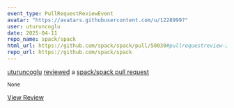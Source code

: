 ```yaml
---
event_type: PullRequestReviewEvent
avatar: "https://avatars.githubusercontent.com/u/1228999?"
user: uturuncoglu
date: 2025-04-11
repo_name: spack/spack
html_url: https://github.com/spack/spack/pull/50030#pullrequestreview-2761707134
repo_url: https://github.com/spack/spack
---
```


<a href='https://github.com/uturuncoglu' target='_blank'>uturuncoglu</a> <a href='https://github.com/spack/spack/pull/50030#pullrequestreview-2761707134' target='_blank'>reviewed</a> a <a href='https://github.com/spack/spack/pull/50030' target='_blank'>spack/spack pull request</a>

<small>None</small>

<a href='https://github.com/spack/spack/pull/50030#pullrequestreview-2761707134' target='_blank'>View Review</a>